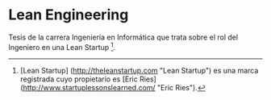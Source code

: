 Lean Engineering
================

Tesis de la carrera Ingeniería en Informática que trata sobre el rol del Ingeniero en una Lean Startup [^copyright].

[^copyright]: [Lean Startup] (http://theleanstartup.com "Lean Startup") es una marca registrada cuyo propietario es [Eric Ries] (http://www.startuplessonslearned.com/ "Eric Ries").
